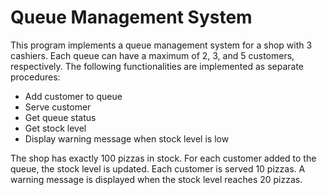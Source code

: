 
# Queue Management System

This program implements a queue management system for a shop with 3 cashiers. Each queue can have a maximum of 2, 3, and 5 customers, respectively. The following functionalities are implemented as separate procedures:

-   Add customer to queue
-   Serve customer
-   Get queue status
-   Get stock level
-   Display warning message when stock level is low

The shop has exactly 100 pizzas in stock. For each customer added to the queue, the stock level is updated. Each customer is served 10 pizzas. A warning message is displayed when the stock level reaches 20 pizzas.




